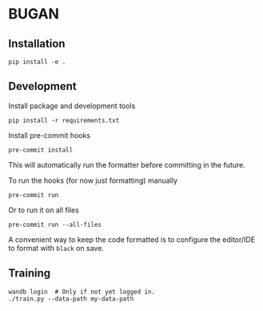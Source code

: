 # BUGAN

## Installation

    pip install -e .


## Development

Install package and development tools

    pip install -r requirements.txt

Install pre-commit hooks

    pre-commit install

This will automatically run the formatter before committing in the future.

To run the hooks (for now just formatting) manually

    pre-commit run

Or to run it on all files

    pre-commit run --all-files

A convenient way to keep the code formatted is to configure the editor/IDE
to format with `black` on save.

## Training

    wandb login  # Only if not yet logged in.
    ./train.py --data-path my-data-path
